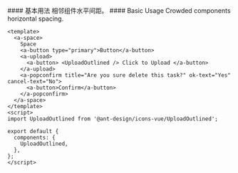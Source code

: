 <cn>
#### 基本用法
相邻组件水平间距。
</cn>

<us>
#### Basic Usage
Crowded components horizontal spacing.
</us>

```vue
<template>
  <a-space>
    Space
    <a-button type="primary">Button</a-button>
    <a-upload>
      <a-button> <UploadOutlined /> Click to Upload </a-button>
    </a-upload>
    <a-popconfirm title="Are you sure delete this task?" ok-text="Yes" cancel-text="No">
      <a-button>Confirm</a-button>
    </a-popconfirm>
  </a-space>
</template>
<script>
import UploadOutlined from '@ant-design/icons-vue/UploadOutlined';

export default {
  components: {
    UploadOutlined,
  },
};
</script>
```
